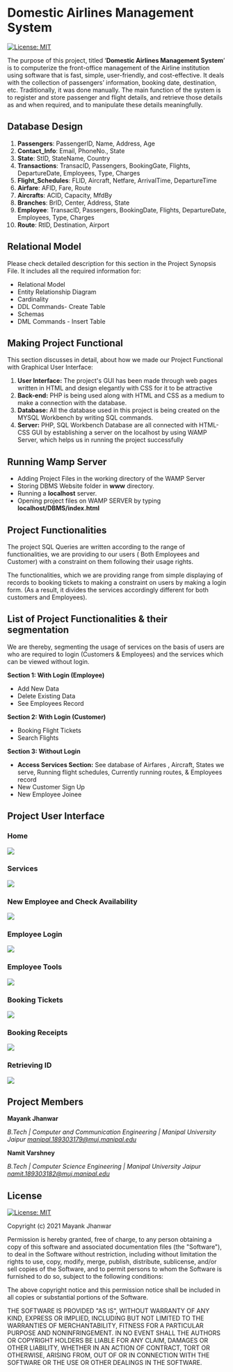 # Domestic Airlines Management System

[![License: MIT](https://img.shields.io/badge/License-MIT-yellow.svg)](https://opensource.org/licenses/MIT)

The purpose of this project, titled ‘**Domestic Airlines Management System**’ is to computerize the front-office management of the Airline institution using software that is fast, simple, user-friendly, and cost-effective. It deals with the collection of passengers’ information, booking date, destination, etc. Traditionally, it was done manually. The main function of the system is to register and store passenger and flight details, and retrieve those details as and when required, and to manipulate these details meaningfully.

## Database Design 

1. **Passengers**: PassengerID, Name, Address, Age
2. **Contact_Info**: Email, PhoneNo., State
3. **State**: StID, StateName, Country
4. **Transactions**: TransacID, Passengers, BookingGate, Flights, DepartureDate, Employees, Type, Charges
5. **Flight_Schedules**: FLID, Aircraft, Netfare, ArrivalTime, DepartureTime
6. **Airfare**: AFID, Fare, Route
7. **Aircrafts**: ACID, Capacity, MfdBy
8. **Branches**: BrID, Center, Address, State
9. **Employee**: TransacID, Passengers, BookingDate, Flights, DepartureDate, Employees, Type, Charges
10. **Route**: RtID, Destination, Airport

## Relational Model

Please check detailed description for this section in the Project Synopsis File. It includes all the required information for:

 - Relational Model 
 - Entity Relationship Diagram 
 - Cardinality 
 - DDL Commands- Create Table 
 - Schemas 
 - DML Commands - Insert Table

## Making Project Functional

This section discusses in detail, about how we made our Project Functional with Graphical User Interface: 
1. **User Interface:** The project's GUI has been made through web pages written in HTML and design elegantly with CSS for it to be attractive 
2. **Back-end:** PHP is being used along with HTML and CSS as a medium to make a connection with the database.
3. **Database:** All the database used in this project is being created on the MYSQL Workbench by writing SQL commands. 
4. **Server:** PHP, SQL Workbench Database are all connected with HTML-CSS GUI by establishing a server on the localhost by using WAMP Server, which helps us in running the project successfully

## Running Wamp Server

 - Adding Project Files in the working directory of the WAMP Server
 - Storing DBMS Website folder in **www** directory. 
 - Running a **localhost** server. 
 - Opening project files on WAMP SERVER by typing **localhost/DBMS/index.html**

 
## Project Functionalities

The project SQL Queries are written according to the range of functionalities, we are providing to our users ( Both Employees and Customer) with a constraint on them following their usage rights. 

The functionalities, which we are providing range from simple displaying of records to booking tickets to making a constraint on users by making a login form. (As a result, it divides the services accordingly different for both customers and Employees). 

## List of Project Functionalities & their segmentation

We are thereby, segmenting the usage of services on the basis of users are who are required to login (Customers & Employees) and the services which can be viewed without login.

**Section 1: With Login (Employee)**
 - Add New Data  
 - Delete Existing Data  
 - See Employees Record

**Section 2: With Login (Customer)**
 - Booking Flight Tickets 
 - Search Flights

**Section 3: Without Login**
 - **Access Services Section:** See database of Airfares , Aircraft, States
   we serve, Running flight schedules, Currently running routes, &
   Employees record
 - New Customer Sign Up
 - New Employee Joinee
 
## Project User Interface

### Home
![](https://github.com/MayankJhanwar/Domestic-Airlines-Management-System/blob/49b9f4c3e7a909a689154c7111e6f8d66fb9e500/Project%20UI/Home%20Page%20.png)

### Services
![](https://github.com/MayankJhanwar/Domestic-Airlines-Management-System/blob/49b9f4c3e7a909a689154c7111e6f8d66fb9e500/Project%20UI/Services%20Section%20.png)

### New Employee and Check Availability
![](https://github.com/MayankJhanwar/Domestic-Airlines-Management-System/blob/49b9f4c3e7a909a689154c7111e6f8d66fb9e500/Project%20UI/New%20Employee%20&%20Check%20Availability%20.png)

### Employee Login
![](https://github.com/MayankJhanwar/Domestic-Airlines-Management-System/blob/49b9f4c3e7a909a689154c7111e6f8d66fb9e500/Project%20UI/Employee%20LOGIN.png)

### Employee Tools
![](https://github.com/MayankJhanwar/Domestic-Airlines-Management-System/blob/49b9f4c3e7a909a689154c7111e6f8d66fb9e500/Project%20UI/Employee%20TOOLS.png)

### Booking Tickets 
![](https://github.com/MayankJhanwar/Domestic-Airlines-Management-System/blob/49b9f4c3e7a909a689154c7111e6f8d66fb9e500/Project%20UI/Booking%20TICKETS.png)

### Booking Receipts
![](https://github.com/MayankJhanwar/Domestic-Airlines-Management-System/blob/49b9f4c3e7a909a689154c7111e6f8d66fb9e500/Project%20UI/Booking%20Receipt.png)

### Retrieving ID
![](https://github.com/MayankJhanwar/Domestic-Airlines-Management-System/blob/49b9f4c3e7a909a689154c7111e6f8d66fb9e500/Project%20UI/Retrieving%20ID.png)


## Project Members

**Mayank Jhanwar**

*B.Tech | Computer and Communication Engineering | Manipal University Jaipur
manipal.189303179@muj.manipal.edu*

**Namit Varshney**

*B.Tech | Computer Science Engineering | Manipal University Jaipur
namit.189303182@muj.manipal.edu*




## License
[![License: MIT](https://img.shields.io/badge/License-MIT-yellow.svg)](https://opensource.org/licenses/MIT)

Copyright (c) 2021 Mayank Jhanwar

Permission is hereby granted, free of charge, to any person obtaining a copy of this software and associated documentation files (the "Software"), to deal in the Software without restriction, including without limitation the rights to use, copy, modify, merge, publish, distribute, sublicense, and/or sell copies of the Software, and to permit persons to whom the Software is furnished to do so, subject to the following conditions:

The above copyright notice and this permission notice shall be included in all copies or substantial portions of the Software.

THE SOFTWARE IS PROVIDED "AS IS", WITHOUT WARRANTY OF ANY KIND, EXPRESS OR IMPLIED, INCLUDING BUT NOT LIMITED TO THE WARRANTIES OF MERCHANTABILITY, FITNESS FOR A PARTICULAR PURPOSE AND NONINFRINGEMENT. IN NO EVENT SHALL THE AUTHORS OR COPYRIGHT HOLDERS BE LIABLE FOR ANY CLAIM, DAMAGES OR OTHER LIABILITY, WHETHER IN AN ACTION OF CONTRACT, TORT OR OTHERWISE, ARISING FROM,
OUT OF OR IN CONNECTION WITH THE SOFTWARE OR THE USE OR OTHER DEALINGS IN THE SOFTWARE.
